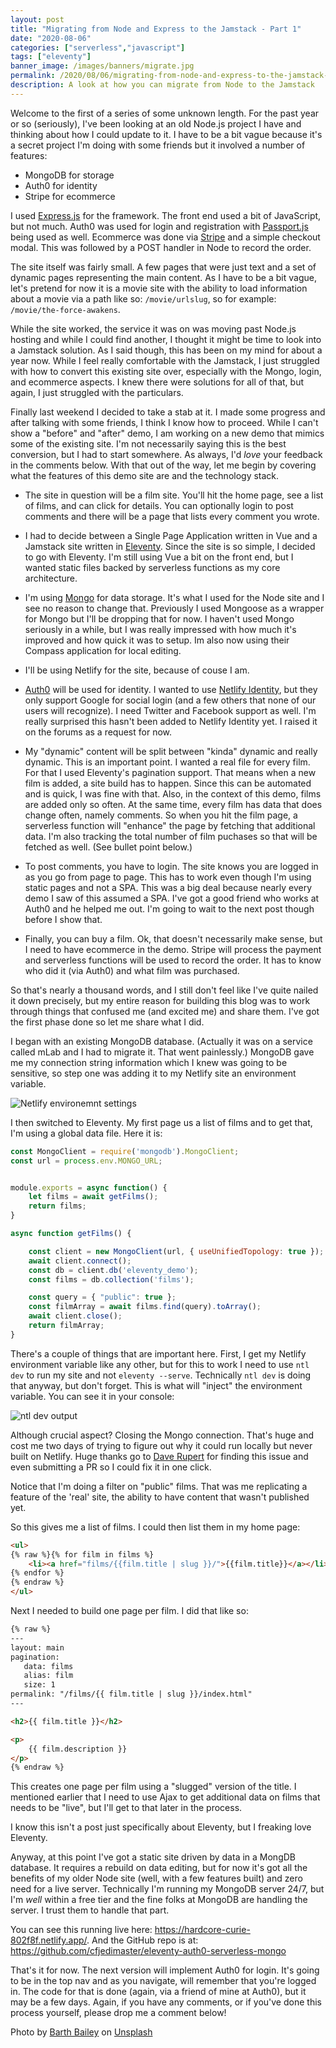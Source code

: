 ```yaml
---
layout: post
title: "Migrating from Node and Express to the Jamstack - Part 1"
date: "2020-08-06"
categories: ["serverless","javascript"]
tags: ["eleventy"]
banner_image: /images/banners/migrate.jpg
permalink: /2020/08/06/migrating-from-node-and-express-to-the-jamstack-part-1.html
description: A look at how you can migrate from Node to the Jamstack
---
```


Welcome to the first of a series of some unknown length. For the past year or so (seriously), I've been looking at an old Node.js project I have and thinking about how I could update to it. I have to be a bit vague because it's a secret project I'm doing with some friends but it involved a number of features:

* MongoDB for storage
* Auth0 for identity
* Stripe for ecommerce

I used [Express.js](https://expressjs.com/) for the framework. The front end used a bit of JavaScript, but not much. Auth0 was used for login and registration with [Passport.js](http://www.passportjs.org/) being used as well. Ecommerce was done via [Stripe](https://stripe.com/) and a simple checkout modal. This was followed by a POST handler in Node to record the order. 

The site itself was fairly small. A few pages that were just text and a set of dynamic pages representing the main content. As I have to be a bit vague, let's pretend for now it is a movie site with the ability to load information about a movie via a path like so: `/movie/urlslug`, so for example: `/movie/the-force-awakens`. 

While the site worked, the service it was on was moving past Node.js hosting and while I could find another, I thought it might be time to look into a Jamstack solution. As I said though, this has been on my mind for about a year now. While I feel really comfortable with the Jamstack, I just struggled with how to convert this existing site over, especially with the Mongo, login, and ecommerce aspects. I knew there were solutions for all of that, but again, I just struggled with the particulars. 

Finally last weekend I decided to take a stab at it. I made some progress and after talking with some friends, I think I know how to proceed. While I can't show a "before" and "after" demo, I am working on a new demo that mimics some of the existing site. I'm not necessarily saying this is the best conversion, but I had to start somewhere. As always, I'd *love* your feedback in the comments below. With that out of the way, let me begin by covering what the features of this demo site are and the technology stack.

* The site in question will be a film site. You'll hit the home page, see a list of films, and can click for details. You can optionally login to post comments and there will be a page that lists every comment you wrote.

* I had to decide between a Single Page Application written in Vue and a Jamstack site written in [Eleventy](https://www.11ty.dev/). Since the site is so simple, I decided to go with Eleventy. I'm still using Vue a bit on the front end, but I wanted static files backed by serverless functions as my core architecture. 

* I'm using [Mongo](https://www.mongodb.com/) for data storage. It's what I used for the Node site and I see no reason to change that. Previously I used Mongoose as a wrapper for Mongo but I'll be dropping that for now. I haven't used Mongo seriously in a while, but I was really impressed with how much it's improved and how quick it was to setup. Im also now using their Compass application for local editing. 

* I'll be using Netlify for the site, because of couse I am.

* [Auth0](https://auth0.com/) will be used for identity. I wanted to use [Netlify Identity](https://docs.netlify.com/visitor-access/identity/), but they only support Google for social login (and a few others that none of our users will recognize). I need Twitter and Facebook support as well. I'm really surprised this hasn't been added to Netlify Identity yet. I raised it on the forums as a request for now.

* My "dynamic" content will be split between "kinda" dynamic and really dynamic. This is an important point. I wanted a real file for every film. For that I used Eleventy's pagination support. That means when a new film is added, a site build has to happen. Since this can be automated and is quick, I was fine with that. Also, in the context of this demo, films are added only so often. At the same time, every film has data that does change often, namely comments. So when you hit the film page, a serverless function will "enhance" the page by fetching that additional data. I'm also tracking the total number of film puchases so that will be fetched as well. (See bullet point below.)

* To post comments, you have to login. The site knows you are logged in as you go from page to page. This has to work even though I'm using static pages and not a SPA. This was a big deal because nearly every demo I saw of this assumed a SPA. I've got a good friend who works at Auth0 and he helped me out. I'm going to wait to the next post though before I show that.

* Finally, you can buy a film. Ok, that doesn't necessarily make sense, but I need to have ecommerce in the demo. Stripe will process the payment and serverless functions will be used to record the order. It has to know who did it (via Auth0) and what film was purchased. 

So that's nearly a thousand words, and I still don't feel like I've quite nailed it down precisely, but my entire reason for building this blog was to work through things that confused me (and excited me) and share them. I've got the first phase done so let me share what I did.

I began with an existing MongoDB database. (Actually it was on a service called mLab and I had to migrate it. That went painlessly.) MongoDB gave me my connection string information which I knew was going to be sensitive, so step one was adding it to my Netlify site an environment variable.

<p>
<img data-src="https://static.raymondcamden.com/images/2020/08/sj1.jpg" alt="Netlify environemnt settings" class="lazyload imgborder imgcenter">
</p>

I then switched to Eleventy. My first page us a list of films and to get that, I'm using a global data file. Here it is:

```js
const MongoClient = require('mongodb').MongoClient;
const url = process.env.MONGO_URL;


module.exports = async function() {
    let films = await getFilms();
    return films;
}

async function getFilms() {

	const client = new MongoClient(url, { useUnifiedTopology: true });
  	await client.connect();
  	const db = client.db('eleventy_demo');
  	const films = db.collection('films');

	const query = { "public": true };
	const filmArray = await films.find(query).toArray();
	await client.close();
	return filmArray;
}
```

There's a couple of things that are important here. First, I get my Netlify environment variable like any other, but for this to work I need to use `ntl dev` to run my site and not `eleventy --serve`. Technically `ntl dev` is doing that anyway, but don't forget. This is what will "inject" the environment variable. You can see it in your console:

<p>
<img data-src="https://static.raymondcamden.com/images/2020/08/sj2.jpg" alt="ntl dev output" class="lazyload imgborder imgcenter">
</p>

Although crucial aspect? Closing the Mongo connection. That's huge and cost me two days of trying to figure out why it could run locally but never built on Netlify. Huge thanks go to [Dave Rupert](https://daverupert.com/) for finding this issue and even submitting a PR so I could fix it in one click. 

Notice that I'm doing a filter on "public" films. That was me replicating a feature of the 'real' site, the ability to have content that wasn't published yet. 

So this gives me a list of films. I could then list them in my home page:

```html
<ul>
{% raw %}{% for film in films %}
	<li><a href="films/{{film.title | slug }}/">{{film.title}}</a></li>
{% endfor %}
{% endraw %}
</ul>
```

Next I needed to build one page per film. I did that like so:

```html
{% raw %}
---
layout: main
pagination:
   data: films
   alias: film
   size: 1
permalink: "/films/{{ film.title | slug }}/index.html"
---

<h2>{{ film.title }}</h2>

<p>
	{{ film.description }}
</p>
{% endraw %}
```

This creates one page per film using a "slugged" version of the title. I mentioned earlier that I need to use Ajax to get additional data on films that needs to be "live", but I'll get to that later in the process. 

I know this isn't a post just specifically about Eleventy, but I freaking love Eleventy. 

Anyway, at this point I've got a static site driven by data in a MongDB database. It requires a rebuild on data editing, but for now it's got all the benefits of my older Node site (well, with a few features built) and zero need for a live server. Technically I'm running my MongoDB server 24/7, but I'm *well* within a free tier and the fine folks at MongoDB are handling the server. I trust them to handle that part.

You can see this running live here: <https://hardcore-curie-802f8f.netlify.app/>. And the GitHub repo is at: <https://github.com/cfjedimaster/eleventy-auth0-serverless-mongo>

That's it for now. The next version will implement Auth0 for login. It's going to be in the top nav and as you navigate, will remember that you're logged in. The code for that is done (again, via a friend of mine at Auth0), but it may be a few days. Again, if you have any comments, or if you've done this process yourself, please drop me a comment below!

<span>Photo by <a href="https://unsplash.com/@7bbbailey?utm_source=unsplash&amp;utm_medium=referral&amp;utm_content=creditCopyText">Barth Bailey</a> on <a href="https://unsplash.com/s/photos/migrate?utm_source=unsplash&amp;utm_medium=referral&amp;utm_content=creditCopyText">Unsplash</a></span>